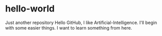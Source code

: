 # hello-world
Just another repository
Hello GitHub, I like Artificial-Intelligence. 
I'll begin with some easier things.
I want to learn something from here.
